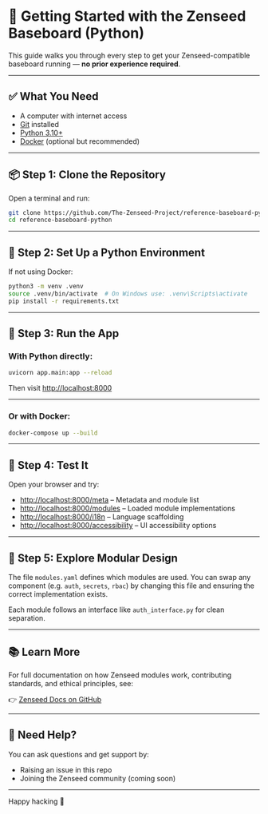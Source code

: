 # 🐣 Getting Started with the Zenseed Baseboard (Python)

This guide walks you through every step to get your Zenseed-compatible baseboard running — **no prior experience required**.

---

## ✅ What You Need

- A computer with internet access
- [Git](https://git-scm.com/downloads) installed
- [Python 3.10+](https://www.python.org/downloads/)
- [Docker](https://www.docker.com/products/docker-desktop) (optional but recommended)

---

## 📦 Step 1: Clone the Repository

Open a terminal and run:

```bash
git clone https://github.com/The-Zenseed-Project/reference-baseboard-python.git
cd reference-baseboard-python
```

---

## 🐍 Step 2: Set Up a Python Environment

If not using Docker:

```bash
python3 -m venv .venv
source .venv/bin/activate  # On Windows use: .venv\Scripts\activate
pip install -r requirements.txt
```

---

## 🚀 Step 3: Run the App

### With Python directly:

```bash
uvicorn app.main:app --reload
```

Then visit [http://localhost:8000](http://localhost:8000)

---

### Or with Docker:

```bash
docker-compose up --build
```

---

## 🔎 Step 4: Test It

Open your browser and try:

- [http://localhost:8000/meta](http://localhost:8000/meta) – Metadata and module list
- [http://localhost:8000/modules](http://localhost:8000/modules) – Loaded module implementations
- [http://localhost:8000/i18n](http://localhost:8000/i18n) – Language scaffolding
- [http://localhost:8000/accessibility](http://localhost:8000/accessibility) – UI accessibility options

---

## 🧩 Step 5: Explore Modular Design

The file `modules.yaml` defines which modules are used. You can swap any component (e.g. `auth`, `secrets`, `rbac`) by changing this file and ensuring the correct implementation exists.

Each module follows an interface like `auth_interface.py` for clean separation.

---

## 📚 Learn More

For full documentation on how Zenseed modules work, contributing standards, and ethical principles, see:

👉 [Zenseed Docs on GitHub](https://github.com/The-Zenseed-Project/Zenseed)

---

## 🤝 Need Help?

You can ask questions and get support by:
- Raising an issue in this repo
- Joining the Zenseed community (coming soon)

---

Happy hacking 🌱
